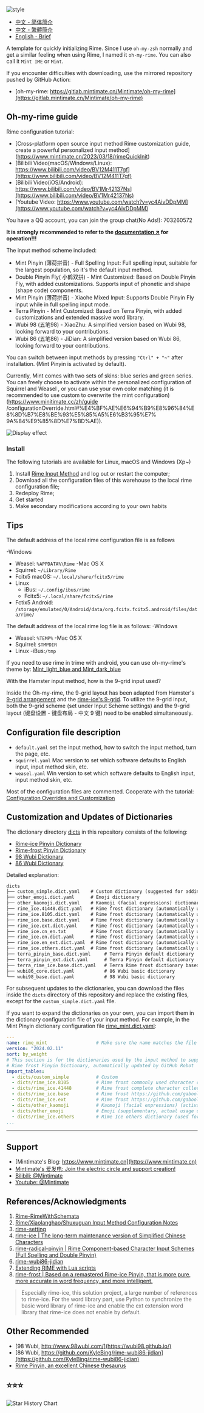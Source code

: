 ![style](https://www.mintimate.cc/image/demo/guide.webp)

- [中文 - 简体简介](README.md)
- [中文 - 繁體簡介](README_zh-CHT.md)
- [English - Brief](README_en.md)

A template for quickly initializing Rime. Since I use `oh-my-zsh` normally and get a similar feeling when using Rime, I named it `oh-my-rime`. You can also call it `Mint IME` or `Mint`.

If you encounter difficulties with downloading, use the mirrored repository pushed by GitHub Action:
- [oh-my-rime: https://gitlab.mintimate.cn/Mintimate/oh-my-rime](https://gitlab.mintimate.cn/Mintimate/oh-my-rime)

## Oh-my-rime guide

Rime configuration tutorial:
- [Cross-platform open source input method Rime customization guide, create a powerful personalized input method] (https://www.mintimate.cn/2023/03/18/rimeQuickInit)
- [Bilibili Video(macOS/Windows/Linux): https://www.bilibili.com/video/BV12M411T7gf](https://www.bilibili.com/video/BV12M411T7gf)
- [Bilibili Video(iOS/Android): https://www.bilibili.com/video/BV1Mr42137Ns](https://www.bilibili.com/video/BV1Mr42137Ns)
- [Youtube Video: https://www.youtube.com/watch?v=yc4AivDDpMM](https://www.youtube.com/watch?v=yc4AivDDpMM)

You have a QQ account, you can join the group chat(No Ads!): 703260572

**It is strongly recommended to refer to the [documentation ↗](https://www.mintimate.cc) for operation!!!**

The input method scheme included:
- Mint Pinyin (薄荷拼音) - Full Spelling Input: Full spelling input, suitable for the largest population, so it's the default input method.
- Double Pinyin Fly( 小鹤双拼) - Mint Customized: Based on Double Pinyin Fly, with added customizations. Supports input of phonetic and shape (shape code) components.
- Mint Pinyin (薄荷拼音) - Xiaohe Mixed Input: Supports Double Pinyin Fly input while in full spelling input mode.
- Terra Pinyin - Mint Customized: Based on Terra Pinyin, with added customizations and extended massive word library.
- Wubi 98 (五笔98) - XiaoZhu: A simplified version based on Wubi 98, looking forward to your contributions.
- Wubi 86 (五笔86) - JiDian: A simplified version based on Wubi 86, looking forward to your contributions.

You can switch between input methods by pressing `"Ctrl" + "~"` after installation. (Mint Pinyin is activated by default).

Currently, Mint comes with two sets of skins: blue series and green series. You can freely choose to activate within the personalized configuration of Squirrel and Weasel , or you can use your own color matching (it is recommended to use custom to overwrite the mint configuration) (https://www.minitimate.cc/zh/guide /configurationOverride.html#%E4%BF%AE%E6%94%B9%E8%96%84%E8%8D%B7%E8%BE%93%E5%85%A5%E6%B3%95%E7% 9A%84%E9%85%8D%E7%BD%AE)).

![Display effect](https://www.minitimate.cc/image/demo/themeOfOhMyRime.webp)

### Install

The following tutorials are available for Linux, macOS and Windows (Xp~)

1. Install [Rime Input Method](https://rime.im/) and log out or restart the computer;
2. Download all the configuration files of this warehouse to the local rime configuration file;
3. Redeploy Rime;
4. Get started
5. Make secondary modifications according to your own habits

## Tips
The default address of the local rime configuration file is as follows

-Windows
  - Weasel: `%APPDATA%\Rime`
-Mac OS X
  - Squirrel: `~/Library/Rime`
  - Fcitx5 macOS: `~/.local/share/fcitx5/rime`
- Linux
  - iBus: `~/.config/ibus/rime`
  - Fcitx5: `~/.local/share/fcitx5/rime`
- Fctix5 Android: `/storage/emulated/0/Android/data/org.fcitx.fcitx5.android/files/data/rime/`

The default address of the local rime log file is as follows:
-Windows
  - Weasel: `%TEMP%`
-Mac OS X
  - Squirrel: `$TMPDIR`
- Linux
  -iBus:`/tmp`

If you need to use rime in trime with android, you can use oh-my-rime's theme by: [Mint_light_blue and Mint_dark_blue](https://www.mintimate.cc/zh/demo/diffAppearance.html#android%E5%A4%96%E8%A7%82)

With the Hamster input method, how is the 9-grid input used?

Inside the Oh-my-rime, the 9-grid layout has been adapted from Hamster's [9-grid arrangement](https://github.com/imfuxiao/Hamster/) and the [rime-ice's 9-grid](https://github.com/iDvel/rime-ice/blob/main/t9.schema.yaml). To utilize the 9-grid input, both the 9-grid scheme (set under Input Scheme settings) and the 9-grid layout (键盘设置 - 键盘布局 - 中文 9 键) need to be enabled simultaneously.

## Configuration file description

- `default.yaml` set the input method, how to switch the input method, turn the page, etc.
- `squirrel.yaml` Mac version to set which software defaults to English input, input method skin, etc.
- `weasel.yaml` Win version to set which software defaults to English input, input method skin, etc.

Most of the configuration files are commented. Cooperate with the tutorial: [Configuration Overrides and Customization](https://www.mintimate.cc/en/guide/configurationOverride.html)

## Customization and Updates of Dictionaries

The dictionary directory [dicts](dicts) in this repository consists of the following:

- [Rime-ice Pinyin Dictionary](https://github.com/iDvel/rime-ice)
- [Rime-frost Pinyin Dictionary](https://github.com/gaboolic/rime-frost)
- [98 Wubi Dictionary](https://github.com/yanhuacuo/98wubi-tables)
- [86 Wubi Dictionary](https://github.com/KyleBing/rime-wubi86-jidian)

Detailed explanation:
```txt
dicts
├── custom_simple.dict.yaml    # Custom dictionary (suggested for adding your own dictionaries)
├── other_emoji.dict.yaml      # Emoji dictionary
├── other_kaomoji.dict.yaml    # Kaomoji (facial expressions) dictionary (activated by `VV`)
├── rime_ice.41448.dict.yaml   # Rime frost dictionary (automatically updated by GitHub Action)
├── rime_ice.8105.dict.yaml    # Rime frost dictionary (automatically updated by GitHub Action)
├── rime_ice.base.dict.yaml    # Rime frost dictionary (automatically updated by GitHub Action)
├── rime_ice.ext.dict.yaml     # Rime frost dictionary (automatically updated by GitHub Action)
├── rime_ice.cn_en.txt         # Rime frost dictionary (automatically updated by GitHub Action)
├── rime_ice.en.dict.yaml      # Rime frost dictionary (automatically updated by GitHub Action)
├── rime_ice.en_ext.dict.yaml  # Rime frost dictionary (automatically updated by GitHub Action)
├── rime_ice.others.dict.yaml  # Rime frost dictionary (automatically updated by GitHub Action)
├── terra_pinyin_base.dict.yaml     # Terra Pinyin default dictionary
├── terra_pinyin_ext.dict.yaml      # Terra Pinyin default dictionary
├── terra_rime_ice.base.dict.yaml   # Terra Rime frost dictionary based on Python script conversion and automatic updating
├── wubi86_core.dict.yaml           # 86 Wubi basic dictionary
└── wubi98_base.dict.yaml           # 98 Wubi basic dictionary
```

For subsequent updates to the dictionaries, you can download the files inside the `dicts` directory of this repository and replace the existing files, except for the `custom_simple.dict.yaml` file.

If you want to expand the dictionaries on your own, you can import them in the dictionary configuration file of your input method. For example, in the Mint Pinyin dictionary configuration file [rime_mint.dict.yaml](rime_mint.dict.yaml):

```yaml
---
name: rime_mint                  # Make sure the name matches the file name
version: "2024.02.11"
sort: by_weight
# This section is for the dictionaries used by the input method to supplement and expand the vocabulary
# Rime frost Pinyin Dictionary, automatically updated by GitHub Robot
import_tables:
  - dicts/custom_simple          # Custom
  - dicts/rime_ice.8105          # Rime frost commonly used character collection
  - dicts/rime_ice.41448         # Rime frost complete character collection
  - dicts/rime_ice.base          # Rime frost https://github.com/gaboolic/rime-frost
  - dicts/rime_ice.ext           # Rime frost https://github.com/gaboolic/rime-frost
  - dicts/other_kaomoji          # Kaomoji (facial expressions) (activated by `vv`)
  - dicts/other_emoji            # Emoji (supplementary, actual usage usually requires OpenCC)
  - dicts/rime_ice.others        # Rime Ice others dictionary (used for automatic error correction)
...
```

------

## Support

- [Mintimate's Blog: https://www.mintimate.cn](https://www.mintimate.cn)
- [Mintimate's 爱发电: Join the electric circle and support creation!](https://afdian.net/a/mintimate)
- [Bilibili: @Mintimate](https://space.bilibili.com/355567627)
- [Youtube: @Mintimate](https://www.youtube.com/channel/UCI7LLdUGNzkcKOE7grAqCoA)


## References/Acknowledgments

1. [Rime-RimeWithSchemata](https://github.com/rime/home/wiki/RimeWithSchemata)
2. [Rime/Xiaolanghao/Shuxuguan Input Method Configuration Notes](https://chenhe.me/post/oh-my-rime)
3. [rime-setting](https://github.com/Iorest/rime-setting)
4. [rime-ice | The long-term maintenance version of Simplified Chinese Characters](https://github.com/iDvel/rime-ice)
5. [rime-radical-pinyin | Rime Component-based Character Input Schemes (Full Spelling and Double Pinyin)](https://github.com/mirtlecn/rime-radical-pinyin)
6. [rime-wubi86-jidian](https://github.com/KyleBing/rime-wubi86-jidian)
7. [Extending RIME with Lua scripts](https://github.com/hchunhui/librime-lua/wiki/Scripting)
8. [rime-frost | Based on a remastered Rime-ice Pinyin, that is more pure, more accurate in word frequency, and more intelligent.](https://github.com/gaboolic/rime-frost)


> Especially rime-ice, this solution project, a large number of references to rime-ice. For the word library part, use Python to synchronize the basic word library of rime-ice and enable the ext extension word library that rime-ice does not enable by default.

## Other Recommended
- [98 Wubi, http://www.98wubi.com/](https://wubi98.github.io/)
- [86 Wubi, https://github.com/KyleBing/rime-wubi86-jidian](https://github.com/KyleBing/rime-wubi86-jidian)
- [Rime Pinyin, an excellent Chinese thesaurus](https://github.com/iDvel/rime-ice)

## ⭐⭐⭐

<picture>
<source media="(prefers-color-scheme: dark)" srcset="https://api.star-history.com/svg?repos=Mintimate/oh-my-rime&type=Timeline&theme=dark" />
<source media="(prefers-color-scheme: light)" srcset="https://api.star-history.com/svg?repos=Mintimate/oh-my-rime&type=Timeline" />
<img alt="Star History Chart" src="https://api.star-history.com/svg?repos=Mintimate/oh-my-rime&type=Timeline" />
</picture>
